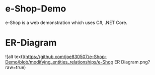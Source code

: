 # e-Shop-Demo

e-Shop is a web demonstration which uses C#, .NET Core.

# ER-Diagram
![alt text](https://github.com/joe830507/e-Shop-Demo/blob/modifying_entities_relationships/e-Shop ER Diagram.png?raw=true)

